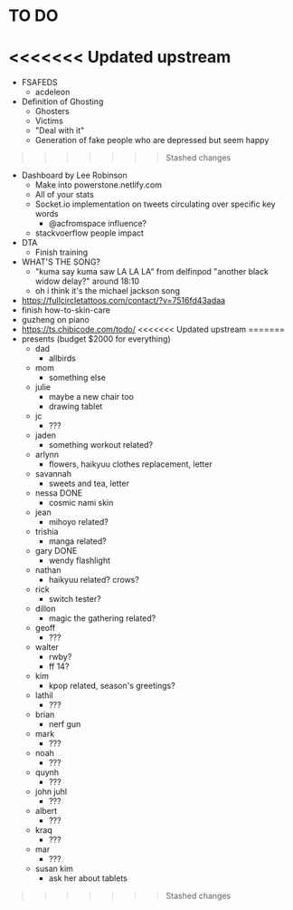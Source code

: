 # TO DO

<<<<<<< Updated upstream
=======
- FSAFEDS
  - acdeleon
- Definition of Ghosting
  - Ghosters
  - Victims
  - "Deal with it"
  - Generation of fake people who are depressed but seem happy
>>>>>>> Stashed changes
- Dashboard by Lee Robinson
  - Make into powerstone.netlify.com
  - All of your stats
  - Socket.io implementation on tweets circulating over specific key words
    - @acfromspace influence?
  - stackvoerflow people impact
- DTA
  - Finish training
- WHAT'S THE SONG?
  - "kuma say kuma saw LA LA LA" from delfinpod "another black widow delay?" around 18:10
  - oh i think it's the michael jackson song
- https://fullcircletattoos.com/contact/?v=7516fd43adaa
- finish how-to-skin-care
- guzheng on piano
- https://ts.chibicode.com/todo/
<<<<<<< Updated upstream
=======
- presents (budget $2000 for everything)
  - dad
    - allbirds
  - mom
    - something else
  - julie
    - maybe a new chair too
    - drawing tablet
  - jc
    - ???
  - jaden
    - something workout related?
  - arlynn
    - flowers, haikyuu clothes replacement, letter
  - savannah
    - sweets and tea, letter
  - nessa DONE
    - cosmic nami skin
  - jean
    - mihoyo related?
  - trishia
    - manga related?
  - gary DONE
    - wendy flashlight
  - nathan
    - haikyuu related? crows?
  - rick
    - switch tester?
  - dillon
    - magic the gathering related?
  - geoff
    - ???
  - walter
    - rwby?
    - ff 14?
  - kim
    - kpop related, season's greetings?
  - lathil
    - ???
  - brian
    - nerf gun
  - mark
    - ???
  - noah
    - ???
  - quynh
    - ???
  - john juhl
    - ???
  - albert
    - ???
  - kraq
    - ???
  - mar
    - ???
  - susan kim
    - ask her about tablets
>>>>>>> Stashed changes
